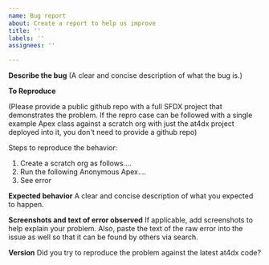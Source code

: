 ```yaml
---
name: Bug report
about: Create a report to help us improve
title: ''
labels: ''
assignees: ''

---
```


**Describe the bug**
(A clear and concise description of what the bug is.)

**To Reproduce**

(Please provide a public github repo with a full SFDX project that demonstrates the problem. If the repro case can be followed with a single example Apex class against a scratch org with just the at4dx project deployed into it, you don't need to provide a github repo)

Steps to reproduce the behavior:
1. Create a scratch org as follows....
2. Run the following Anonymous Apex....
3. See error

**Expected behavior**
A clear and concise description of what you expected to happen.

**Screenshots and text of error observed**
If applicable, add screenshots to help explain your problem. Also, paste the text of the raw error into the issue as well so that it can be found by others via search.

**Version**
Did you try to reproduce the problem against the latest at4dx code?
